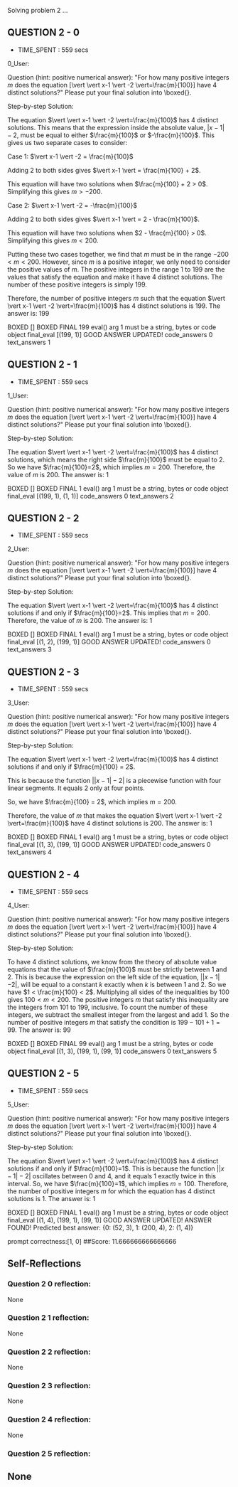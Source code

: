 Solving problem 2 ...



## QUESTION 2 - 0 
- TIME_SPENT : 559 secs

0_User:

Question (hint: positive numerical answer):
"For how many positive integers $m$ does the equation \[\vert \vert x-1 \vert -2 \vert=\frac{m}{100}\] have $4$ distinct solutions?"
Please put your final solution into \boxed{}.

Step-by-step Solution:



The equation $\vert \vert x-1 \vert -2 \vert=\frac{m}{100}$ has 4 distinct solutions. This means that the expression inside the absolute value, $\vert x-1 \vert -2$, must be equal to either $\frac{m}{100}$ or $-\frac{m}{100}$. This gives us two separate cases to consider:

Case 1: $\vert x-1 \vert -2 = \frac{m}{100}$

Adding 2 to both sides gives $\vert x-1 \vert = \frac{m}{100} + 2$.

This equation will have two solutions when $\frac{m}{100} + 2 > 0$. Simplifying this gives $m > -200$.

Case 2: $\vert x-1 \vert -2 = -\frac{m}{100}$

Adding 2 to both sides gives $\vert x-1 \vert = 2 - \frac{m}{100}$.

This equation will have two solutions when $2 - \frac{m}{100} > 0$. Simplifying this gives $m < 200$.

Putting these two cases together, we find that $m$ must be in the range $-200 < m < 200$. However, since $m$ is a positive integer, we only need to consider the positive values of $m$. The positive integers in the range $1$ to $199$ are the values that satisfy the equation and make it have 4 distinct solutions. The number of these positive integers is simply $199$.

Therefore, the number of positive integers $m$ such that the equation $\vert \vert x-1 \vert -2 \vert=\frac{m}{100}$ has 4 distinct solutions is 199. The answer is: $199$

BOXED []
BOXED FINAL 199
eval() arg 1 must be a string, bytes or code object final_eval
[(199, 1)]
GOOD ANSWER UPDATED!
code_answers 0 text_answers 1



## QUESTION 2 - 1 
- TIME_SPENT : 559 secs

1_User:

Question (hint: positive numerical answer):
"For how many positive integers $m$ does the equation \[\vert \vert x-1 \vert -2 \vert=\frac{m}{100}\] have $4$ distinct solutions?"
Please put your final solution into \boxed{}.

Step-by-step Solution:


The equation $\vert \vert x-1 \vert -2 \vert=\frac{m}{100}$ has 4 distinct solutions, which means the right side $\frac{m}{100}$ must be equal to 2.
So we have $\frac{m}{100}=2$, which implies $m=200$.
Therefore, the value of $m$ is 200. The answer is: $1$

BOXED []
BOXED FINAL 1
eval() arg 1 must be a string, bytes or code object final_eval
[(199, 1), (1, 1)]
code_answers 0 text_answers 2



## QUESTION 2 - 2 
- TIME_SPENT : 559 secs

2_User:

Question (hint: positive numerical answer):
"For how many positive integers $m$ does the equation \[\vert \vert x-1 \vert -2 \vert=\frac{m}{100}\] have $4$ distinct solutions?"
Please put your final solution into \boxed{}.

Step-by-step Solution:


The equation $\vert \vert x-1 \vert -2 \vert=\frac{m}{100}$ has 4 distinct solutions if and only if $\frac{m}{100}=2$.
This implies that $m=200$.
Therefore, the value of $m$ is 200. The answer is: $1$

BOXED []
BOXED FINAL 1
eval() arg 1 must be a string, bytes or code object final_eval
[(1, 2), (199, 1)]
GOOD ANSWER UPDATED!
code_answers 0 text_answers 3



## QUESTION 2 - 3 
- TIME_SPENT : 559 secs

3_User:

Question (hint: positive numerical answer):
"For how many positive integers $m$ does the equation \[\vert \vert x-1 \vert -2 \vert=\frac{m}{100}\] have $4$ distinct solutions?"
Please put your final solution into \boxed{}.

Step-by-step Solution:


The equation $\vert \vert x-1 \vert -2 \vert=\frac{m}{100}$ has 4 distinct solutions if and only if $\frac{m}{100} = 2$.

This is because the function $\vert \vert x-1 \vert -2 \vert$ is a piecewise function with four linear segments. It equals 2 only at four points.

So, we have $\frac{m}{100} = 2$, which implies $m = 200$.

Therefore, the value of $m$ that makes the equation $\vert \vert x-1 \vert -2 \vert=\frac{m}{100}$ have 4 distinct solutions is 200. The answer is: $1$

BOXED []
BOXED FINAL 1
eval() arg 1 must be a string, bytes or code object final_eval
[(1, 3), (199, 1)]
GOOD ANSWER UPDATED!
code_answers 0 text_answers 4



## QUESTION 2 - 4 
- TIME_SPENT : 559 secs

4_User:

Question (hint: positive numerical answer):
"For how many positive integers $m$ does the equation \[\vert \vert x-1 \vert -2 \vert=\frac{m}{100}\] have $4$ distinct solutions?"
Please put your final solution into \boxed{}.

Step-by-step Solution:


To have 4 distinct solutions, we know from the theory of absolute value equations that the value of $\frac{m}{100}$ must be strictly between 1 and 2. This is because the expression on the left side of the equation, $| |x-1| -2 |$, will be equal to a constant $k$ exactly when $k$ is between 1 and 2. So we have $1 < \frac{m}{100} < 2$. Multiplying all sides of the inequalities by 100 gives $100 < m < 200$. The positive integers $m$ that satisfy this inequality are the integers from 101 to 199, inclusive. To count the number of these integers, we subtract the smallest integer from the largest and add 1. So the number of positive integers $m$ that satisfy the condition is $199 - 101 + 1 = 99$. The answer is: $99$

BOXED []
BOXED FINAL 99
eval() arg 1 must be a string, bytes or code object final_eval
[(1, 3), (199, 1), (99, 1)]
code_answers 0 text_answers 5



## QUESTION 2 - 5 
- TIME_SPENT : 559 secs

5_User:

Question (hint: positive numerical answer):
"For how many positive integers $m$ does the equation \[\vert \vert x-1 \vert -2 \vert=\frac{m}{100}\] have $4$ distinct solutions?"
Please put your final solution into \boxed{}.

Step-by-step Solution:


The equation $\vert \vert x-1 \vert -2 \vert=\frac{m}{100}$ has 4 distinct solutions if and only if $\frac{m}{100}=1$. This is because the function $\vert \vert x-1 \vert -2 \vert$ oscillates between 0 and 4, and it equals 1 exactly twice in this interval. So, we have $\frac{m}{100}=1$, which implies $m=100$. Therefore, the number of positive integers $m$ for which the equation has 4 distinct solutions is 1. The answer is: $1$

BOXED []
BOXED FINAL 1
eval() arg 1 must be a string, bytes or code object final_eval
[(1, 4), (199, 1), (99, 1)]
GOOD ANSWER UPDATED!
ANSWER FOUND!
Predicted best answer: {0: (52, 3), 1: (200, 4), 2: (1, 4)}

prompt correctness:[1, 0]
##Score: 11.666666666666666

## Self-Reflections

### Question 2 0 reflection:
None
### Question 2 1 reflection:
None
### Question 2 2 reflection:
None
### Question 2 3 reflection:
None
### Question 2 4 reflection:
None
### Question 2 5 reflection:
None
---
